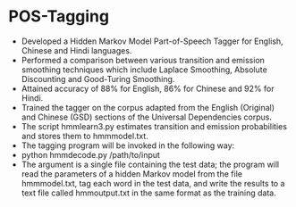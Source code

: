 # POS-Tagging
- Developed a Hidden Markov Model Part-of-Speech Tagger for English, Chinese and Hindi languages.
- Performed a comparison between various transition and emission smoothing techniques which include Laplace Smoothing, Absolute    Discounting and Good-Turing Smoothing.
- Attained accuracy of 88% for English, 86% for Chinese and 92% for Hindi.
- Trained the tagger on the corpus adapted from the English (Original) and Chinese (GSD) sections of the Universal Dependencies corpus.
- The script hmmlearn3.py estimates transition and emission probabilities and stores them to hmmmodel.txt.
- The tagging program will be invoked in the following way:
- python hmmdecode.py /path/to/input
- The argument is a single file containing the test data; the program will read the parameters of a hidden Markov model from the file   hmmmodel.txt, tag each word in the test data, and write the results to a text file called hmmoutput.txt in the same format as the training data.
